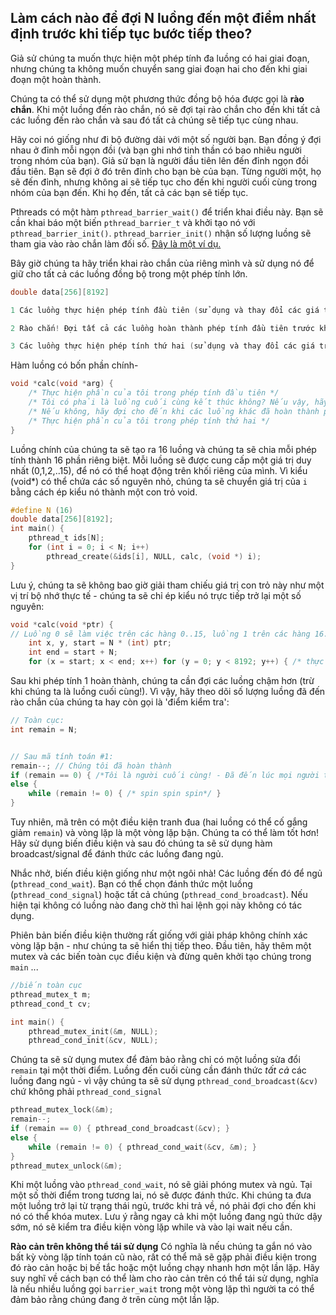 ## Làm cách nào để đợi N luồng đến một điểm nhất định trước khi tiếp tục bước tiếp theo?

Giả sử chúng ta muốn thực hiện một phép tính đa luồng có hai giai đoạn, nhưng chúng ta không muốn chuyển sang giai đoạn hai cho đến khi giai đoạn một hoàn thành.

Chúng ta có thể sử dụng một phương thức đồng bộ hóa được gọi là **rào chắn**. Khi một luồng đến rào chắn, nó sẽ đợi tại rào chắn cho đến khi tất cả các luồng đến rào chắn và sau đó tất cả chúng sẽ tiếp tục cùng nhau.

Hãy coi nó giống như đi bộ đường dài với một số người bạn. Bạn đồng ý đợi nhau ở đỉnh mỗi ngọn đồi (và bạn ghi nhớ tinh thần có bao nhiêu người trong nhóm của bạn). Giả sử bạn là người đầu tiên lên đến đỉnh ngọn đồi đầu tiên. Bạn sẽ đợi ở đó trên đỉnh cho bạn bè của bạn. Từng người một, họ sẽ đến đỉnh, nhưng không ai sẽ tiếp tục cho đến khi người cuối cùng trong nhóm của bạn đến. Khi họ đến, tất cả các bạn sẽ tiếp tục.

Pthreads có một hàm `pthread_barrier_wait()` để triển khai điều này. Bạn sẽ cần khai báo một biến `pthread_barrier_t` và khởi tạo nó với `pthread_barrier_init()`. `pthread_barrier_init()` nhận số lượng luồng sẽ tham gia vào rào chắn làm đối số. [Đây là một ví dụ.](https://github.com/angrave/SystemProgramming/wiki/Sample-program-using-pthread-barriers)


Bây giờ chúng ta hãy triển khai rào chắn của riêng mình và sử dụng nó để giữ cho tất cả các luồng đồng bộ trong một phép tính lớn.

```C
double data[256][8192]

1 Các luồng thực hiện phép tính đầu tiên (sử dụng và thay đổi các giá trị trong data)

2 Rào chắn! Đợi tất cả các luồng hoàn thành phép tính đầu tiên trước khi tiếp tục

3 Các luồng thực hiện phép tính thứ hai (sử dụng và thay đổi các giá trị trong data)
```

Hàm luồng có bốn phần chính-
```C
void *calc(void *arg) {
    /* Thực hiện phần của tôi trong phép tính đầu tiên */
    /* Tôi có phải là luồng cuối cùng kết thúc không? Nếu vậy, hãy đánh thức tất cả các luồng khác! */
    /* Nếu không, hãy đợi cho đến khi các luồng khác đã hoàn thành phần một */
    /* Thực hiện phần của tôi trong phép tính thứ hai */
}
```

Luồng chính của chúng ta sẽ tạo ra 16 luồng và chúng ta sẽ chia mỗi phép tính thành 16 phần riêng biệt. Mỗi luồng sẽ được cung cấp một giá trị duy nhất (0,1,2,..15), để nó có thể hoạt động trên khối riêng của mình.
Vì kiểu (void*) có thể chứa các số nguyên nhỏ, chúng ta sẽ chuyển giá trị của `i` bằng cách ép kiểu nó thành một con trỏ void.
```C
#define N (16)
double data[256][8192];
int main() {
    pthread_t ids[N];
    for (int i = 0; i < N; i++)  
        pthread_create(&ids[i], NULL, calc, (void *) i);
}
```
  
Lưu ý, chúng ta sẽ không bao giờ giải tham chiếu giá trị con trỏ này như một vị trí bộ nhớ thực tế - chúng ta sẽ chỉ ép kiểu nó trực tiếp trở lại một số nguyên:
```C
void *calc(void *ptr) {
// Luồng 0 sẽ làm việc trên các hàng 0..15, luồng 1 trên các hàng 16..31
    int x, y, start = N * (int) ptr;
    int end = start + N; 
    for (x = start; x < end; x++) for (y = 0; y < 8192; y++) { /* thực hiện phép tính #1 */ }
```

Sau khi phép tính 1 hoàn thành, chúng ta cần đợi các luồng chậm hơn (trừ khi chúng ta là luồng cuối cùng!).
Vì vậy, hãy theo dõi số lượng luồng đã đến rào chắn của chúng ta hay còn gọi là 'điểm kiểm tra':
```C
// Toàn cục: 
int remain = N;


// Sau mã tính toán #1:
remain--; // Chúng tôi đã hoàn thành
if (remain == 0) { /*Tôi là người cuối cùng! - Đã đến lúc mọi người thức dậy! */ }
else {
    while (remain != 0) { /* spin spin spin*/ }
}
```
Tuy nhiên, mã trên có một điều kiện tranh đua (hai luồng có thể cố gắng giảm `remain`) và vòng lặp là một vòng lặp bận. Chúng ta có thể làm tốt hơn! Hãy sử dụng biến điều kiện và sau đó chúng ta sẽ sử dụng hàm broadcast/signal để đánh thức các luồng đang ngủ.

Nhắc nhở, biến điều kiện giống như một ngôi nhà! Các luồng đến đó để ngủ (`pthread_cond_wait`). Bạn có thể chọn đánh thức một luồng (`pthread_cond_signal`) hoặc tất cả chúng (`pthread_cond_broadcast`).  Nếu hiện tại không có luồng nào đang chờ thì hai lệnh gọi này không có tác dụng.

Phiên bản biến điều kiện thường rất giống với giải pháp không chính xác vòng lặp bận - như chúng ta sẽ hiển thị tiếp theo. Đầu tiên, hãy thêm một mutex và các biến toàn cục điều kiện và đừng quên khởi tạo chúng trong `main` ...

```C
//biến toàn cục
pthread_mutex_t m;
pthread_cond_t cv;

int main() {
    pthread_mutex_init(&m, NULL);
    pthread_cond_init(&cv, NULL);
```

Chúng ta sẽ sử dụng mutex để đảm bảo rằng chỉ có một luồng sửa đổi `remain` tại một thời điểm.
Luồng đến cuối cùng cần đánh thức _tất cả_ các luồng đang ngủ - vì vậy chúng ta sẽ sử dụng `pthread_cond_broadcast(&cv)` chứ không phải `pthread_cond_signal`

```C
pthread_mutex_lock(&m);
remain--; 
if (remain == 0) { pthread_cond_broadcast(&cv); }
else {
    while (remain != 0) { pthread_cond_wait(&cv, &m); }
}
pthread_mutex_unlock(&m);
```
Khi một luồng vào `pthread_cond_wait`, nó sẽ giải phóng mutex và ngủ. Tại một số thời điểm trong tương lai, nó sẽ được đánh thức. Khi chúng ta đưa một luồng trở lại từ trạng thái ngủ, trước khi trả về, nó phải đợi cho đến khi nó có thể khóa mutex. Lưu ý rằng ngay cả khi một luồng đang ngủ thức dậy sớm, nó sẽ kiểm tra điều kiện vòng lặp while và vào lại wait nếu cần.

**Rào cản trên không thể tái sử dụng** Có nghĩa là nếu chúng ta gắn nó vào bất kỳ vòng lặp tính toán cũ nào, rất có thể mã sẽ gặp phải điều kiện trong đó rào cản hoặc bị bế tắc hoặc một luồng chạy nhanh hơn một lần lặp. Hãy suy nghĩ về cách bạn có thể làm cho rào cản trên có thể tái sử dụng, nghĩa là nếu nhiều luồng gọi `barrier_wait` trong một vòng lặp thì người ta có thể đảm bảo rằng chúng đang ở trên cùng một lần lặp.

